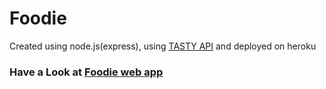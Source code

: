 # Foodie
Created using node.js(express), using [TASTY API](https://rapidapi.com/apidojo/api/tasty) and deployed on heroku

### Have a Look at [Foodie web app](https://hidden-retreat-45944.herokuapp.com/)


